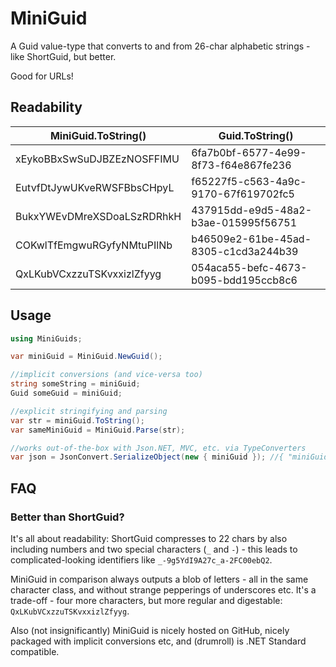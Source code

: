 # MiniGuid
A Guid value-type that converts to and from 26-char alphabetic strings - like ShortGuid, but better. 

Good for URLs!

## Readability
| MiniGuid.ToString()      | Guid.ToString()                    |
|--------------------------|------------------------------------|
|xEykoBBxSwSuDJBZEzNOSFFIMU|6fa7b0bf-6577-4e99-8f73-f64e867fe236|
|EutvfDtJywUKveRWSFBbsCHpyL|f65227f5-c563-4a9c-9170-67f619702fc5|
|BukxYWEvDMreXSDoaLSzRDRhkH|437915dd-e9d5-48a2-b3ae-015995f56751|
|COKwlTfEmgwuRGyfyNMtuPIlNb|b46509e2-61be-45ad-8305-c1cd3a244b39|
|QxLKubVCxzzuTSKvxxizlZfyyg|054aca55-befc-4673-b095-bdd195ccb8c6|

## Usage
```csharp
using MiniGuids;

var miniGuid = MiniGuid.NewGuid();

//implicit conversions (and vice-versa too)
string someString = miniGuid;
Guid someGuid = miniGuid;

//explicit stringifying and parsing
var str = miniGuid.ToString();
var sameMiniGuid = MiniGuid.Parse(str);

//works out-of-the-box with Json.NET, MVC, etc. via TypeConverters
var json = JsonConvert.SerializeObject(new { miniGuid }); //{ "miniGuid": "aaaaaBBBBBcccccDDDDDeeeeeF" }

```
## FAQ
### Better than ShortGuid?
It's all about readability: ShortGuid compresses to 22 chars by also including numbers and two special characters (`_` and `-`) - this leads to complicated-looking identifiers like `_-9g5YdI9A27c_a-2FC00ebQ2`.

MiniGuid in comparison always outputs a blob of letters - all in the same character class, and without strange pepperings of underscores etc. It's a trade-off - four more characters, but more regular and digestable: `QxLKubVCxzzuTSKvxxizlZfyyg`.

Also (not insignificantly) MiniGuid is nicely hosted on GitHub, nicely packaged with implicit conversions etc, and (drumroll) is .NET Standard compatible.
